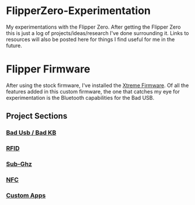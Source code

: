 # FlipperZero-Experimentation
My experimentations with the Flipper Zero. After getting the Flipper Zero this is just a log of projects/ideas/research I've done surrounding it.
Links to resources will also be posted here for things I find useful for me in the future.

# Flipper Firmware
After using the stock firmware, I've installed the [Xtreme Firmware](https://github.com/Flipper-XFW/Xtreme-Firmware). Of all the features added in this custom firmware, the one that catches my eye for experimentation is the Bluetooth capabilities for the Bad USB.

## Project Sections

### [Bad Usb / Bad KB](https://github.com/shadyenapp/FlipperZero-Experimentation/blob/main/BadUsb/README.md)

### [RFID](https://github.com/shadyenapp/FlipperZero-Experimentation/blob/main/RFID/README.md)

### [Sub-Ghz](https://github.com/shadyenapp/FlipperZero-Experimentation/blob/main/SubGhz/README.md)

### [NFC](https://github.com/shadyenapp/FlipperZero-Experimentation/blob/main/NFC/README.md)

### [Custom Apps](https://github.com/shadyenapp/FlipperZero-Experimentation/blob/main/CustomApps/README.md)
